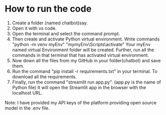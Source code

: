 # How to run the code
1. Create a folder (named chatbot)say.
2. Open it with vs code.
3. Open the terminal and select the command prompt.
4.  Then create and activate Python virtual environment. Write commands 
   "python -m venv myEnv"
   "mymyEnv\Scripts\activate"
   Your myEnv named virtual Environment folder will be created.
   Further, run all the commands in that terminal that has activated virtual environment.
5. Now down all the files from my GitHub in your folder(chatbot) and save them.
6. Run  the command "pip install -r requirements.txt" in your terminal. To download all the 
   requirements.
7. Finally, run the command "streamlit run app.py". (app.py is the name of Python file)
   It will open the Streamlit app  in the browser with the localhost URL.

Note: I have provided my API keys of the platform providing open source model in the .env file.
